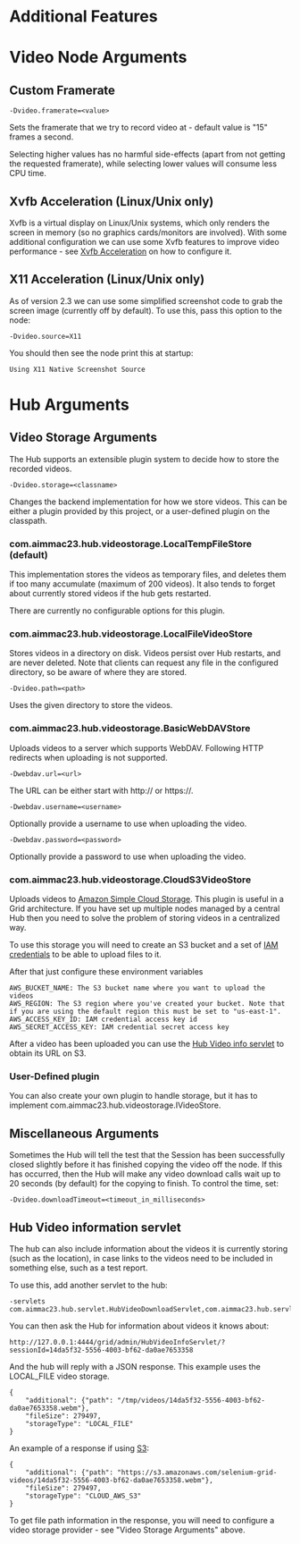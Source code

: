 Additional Features
===================

# Video Node Arguments

## Custom Framerate

    -Dvideo.framerate=<value>

Sets the framerate that we try to record video at - default value is "15" frames a second.

Selecting higher values has no harmful side-effects (apart from not getting the requested framerate), while selecting lower values will consume less CPU time.

## Xvfb Acceleration (Linux/Unix only)

Xvfb is a virtual display on Linux/Unix systems, which only renders the screen in memory (so no graphics cards/monitors are involved). With some additional configuration we can use some Xvfb features to improve video performance - see [Xvfb Acceleration](XVFB_ACCELERATION.md) on how to configure it.

## X11 Acceleration (Linux/Unix only)

As of version 2.3 we can use some simplified screenshot code to grab the screen image (currently off by default). To use this, pass this option to the node:

    -Dvideo.source=X11
    
You should then see the node print this at startup:

    Using X11 Native Screenshot Source

# Hub Arguments

## Video Storage Arguments

The Hub supports an extensible plugin system to decide how to store the recorded videos.

    -Dvideo.storage=<classname>

Changes the backend implementation for how we store videos. This can be either a plugin provided by this project, or a user-defined plugin on the classpath.

### com.aimmac23.hub.videostorage.LocalTempFileStore (default)

This implementation stores the videos as temporary files, and deletes them if too many accumulate (maximum of 200 videos). It also tends to forget about currently stored videos if the hub gets restarted.

There are currently no configurable options for this plugin.

### com.aimmac23.hub.videostorage.LocalFileVideoStore

Stores videos in a directory on disk. Videos persist over Hub restarts, and are never deleted. Note that clients can request any file in the configured directory, so be aware of where they are stored.

    -Dvideo.path=<path>
    
Uses the given directory to store the videos.

### com.aimmac23.hub.videostorage.BasicWebDAVStore

Uploads videos to a server which supports WebDAV. Following HTTP redirects when uploading is not supported.

    -Dwebdav.url=<url>
    
The URL can be either start with http:// or https://.

    -Dwebdav.username=<username>
    
Optionally provide a username to use when uploading the video.

    -Dwebdav.password=<password>
    
Optionally provide a password to use when uploading the video.

### com.aimmac23.hub.videostorage.CloudS3VideoStore

Uploads videos to [Amazon Simple Cloud Storage](https://aws.amazon.com/s3). This plugin is useful in a Grid architecture. If you have set up multiple nodes managed by a central Hub then you need to solve the problem of storing videos in a centralized way.    

To use this storage you will need to create an S3 bucket and a set of [IAM credentials](https://aws.amazon.com/iam/) to be able to upload files to it.
 
After that just configure these environment variables 

```shell
AWS_BUCKET_NAME: The S3 bucket name where you want to upload the videos
AWS_REGION: The S3 region where you've created your bucket. Note that if you are using the default region this must be set to "us-east-1".
AWS_ACCESS_KEY_ID: IAM credential access key id
AWS_SECRET_ACCESS_KEY: IAM credential secret access key
```

After a video has been uploaded you can use the [Hub Video info servlet](#hub-video-information-servlet) to obtain its URL on S3.  

### User-Defined plugin

You can also create your own plugin to handle storage, but it has to implement com.aimmac23.hub.videostorage.IVideoStore.

## Miscellaneous Arguments

Sometimes the Hub will tell the test that the Session has been successfully closed slightly before it has finished copying the video off the node. If this has occurred, then the Hub will make any video download calls wait up to 20 seconds (by default) for the copying to finish. To control the time, set:

    -Dvideo.downloadTimeout=<timeout_in_milliseconds>

## Hub Video information servlet

The hub can also include information about the videos it is currently storing (such as the location), in case links to the videos need to be included in something else, such as a test report.

To use this, add another servlet to the hub:

    -servlets com.aimmac23.hub.servlet.HubVideoDownloadServlet,com.aimmac23.hub.servlet.HubVideoInfoServlet
    
You can then ask the Hub for information about videos it knows about:

    http://127.0.0.1:4444/grid/admin/HubVideoInfoServlet/?sessionId=14da5f32-5556-4003-bf62-da0ae7653358
    
And the hub will reply with a JSON response. This example uses the LOCAL_FILE video storage.

    {
        "additional": {"path": "/tmp/videos/14da5f32-5556-4003-bf62-da0ae7653358.webm"},
        "fileSize": 279497,
        "storageType": "LOCAL_FILE"
    }
    
An example of a response if using [S3](#com.aimmac23.hub.videostorage.CloudS3VideoStore):

    {
        "additional": {"path": "https://s3.amazonaws.com/selenium-grid-videos/14da5f32-5556-4003-bf62-da0ae7653358.webm"},
        "fileSize": 279497,
        "storageType": "CLOUD_AWS_S3"
    }
    
To get file path information in the response, you will need to configure a video storage provider - see "Video Storage Arguments" above.
